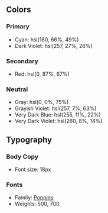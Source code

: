 ## Colors

### Primary

- Cyan: hsl(180, 66%, 49%)
- Dark Violet: hsl(257, 27%, 26%)

### Secondary

- Red: hsl(0, 87%, 67%)

### Neutral

- Gray: hsl(0, 0%, 75%)
- Grayish Violet: hsl(257, 7%, 63%)
- Very Dark Blue: hsl(255, 11%, 22%)
- Very Dark Violet: hsl(260, 8%, 14%)

## Typography

### Body Copy

- Font size: 18px

### Fonts

- Family: [Poppins](https://fonts.google.com/specimen/Poppins)
- Weights: 500, 700

